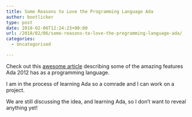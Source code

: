 ```yaml
---
title: Some Reasons to Love the Programming Language Ada
author: bootlicker
type: post
date: 2018-02-06T12:24:23+00:00
url: /2018/02/06/some-reasons-to-love-the-programming-language-ada/
categories:
  - Uncategorised

---
```

Check out this [awesome article][1] describing some of the amazing features Ada 2012 has as a programming language.

I am in the process of learning Ada so a comrade and I can work on a project.

We are still discussing the idea, and learning Ada, so I don&#8217;t want to reveal anything yet!

 [1]: https://dev.to/pinotattari/reasons-for-loving-ada-720